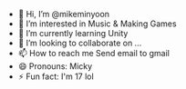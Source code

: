 - 👋 Hi, I’m @mikeminyoon
- 👀 I’m interested in Music & Making Games
- 🌱 I’m currently learning Unity
- 💞️ I’m looking to collaborate on ...
- 📫 How to reach me Send email to gmail
- 😄 Pronouns: Micky
- ⚡ Fun fact: I'm 17 lol
<!---
mikeminyoon/mikeminyoon is a ✨ special ✨ repository because its `README.md` (this file) appears on your GitHub profile.
You can click the Preview link to take a look at your changes.
--->
